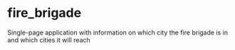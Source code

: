 # fire_brigade
Single-page application with information on which city the fire brigade is in and which cities it will reach
